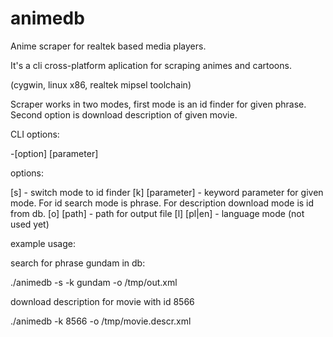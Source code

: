 animedb
=======

Anime scraper for realtek based media players.

It's a cli cross-platform aplication for scraping animes and cartoons. 

(cygwin, linux x86, realtek mipsel toolchain)

Scraper works in two modes, first mode is an id finder for given phrase. Second option is download description of given 
movie.

CLI options:

-[option] [parameter]

options:

[s]               - switch mode to id finder 
[k] [parameter]   - keyword parameter for given mode. For id search mode is phrase. For description download mode is id  
                    from db.
[o] [path]        - path for output file
[l] [pl|en]       - language mode (not used yet)

example usage:


search for phrase gundam in db:

./animedb -s -k gundam -o /tmp/out.xml

download description for movie with id 8566

./animedb -k 8566 -o /tmp/movie.descr.xml
